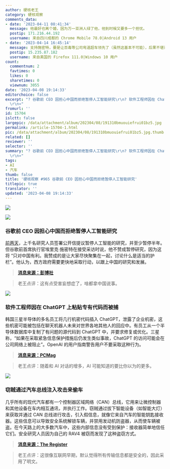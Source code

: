 ```yaml
---
author: 硬核老王
category: 硬核观察
comments_data:
- date: '2023-04-11 08:41:34'
  message: 他最好也离个婚，因为万一亚洲人绿了他，他到时候又要多一个担忧。
  postip: 171.216.44.192
  username: 来自四川成都的 Chrome Mobile 78.0|Android 13 用户
- date: '2023-04-14 16:45:14'
  message: 支持施密特，要是让百毒等公司弯道超车领先了（虽然这基本不可能），后果不堪设想
  postip: 15.235.87.182
  username: 来自美国的 Firefox 111.0|Windows 10 用户
count:
  commentnum: 2
  favtimes: 0
  likes: 0
  sharetimes: 0
  viewnum: 3055
date: '2023-04-08 19:14:33'
editorchoice: false
excerpt: "? 谷歌前 CEO 因担心中国而拒绝暂停人工智能研究\r\n? 软件工程师因在 ChatGPT 上粘贴专有代码而被捕\r\n? 窃贼通过汽车总线注入攻击来偷车\r\n»
  \r\n»"
fromurl: ''
id: 15704
islctt: false
largepic: /data/attachment/album/202304/08/191310bmuouiefrui01bz5.jpg
permalink: /article-15704-1.html
pic: /data/attachment/album/202304/08/191310bmuouiefrui01bz5.jpg.thumb.jpg
related: []
reviewer: ''
selector: ''
summary: "? 谷歌前 CEO 因担心中国而拒绝暂停人工智能研究\r\n? 软件工程师因在 ChatGPT 上粘贴专有代码而被捕\r\n? 窃贼通过汽车总线注入攻击来偷车\r\n»
  \r\n»"
tags:
- AI
- 汽车
thumb: false
title: '硬核观察 #965 谷歌前 CEO 因担心中国而拒绝暂停人工智能研究'
titlepic: true
translator: ''
updated: '2023-04-08 19:14:33'
---
```


![](/data/attachment/album/202304/08/191310bmuouiefrui01bz5.jpg)


![](/data/attachment/album/202304/08/191333lcibkss98c8b8899.jpg)


### 谷歌前 CEO 因担心中国而拒绝暂停人工智能研究


[前两天](/article-15673-1.html)，上千名研究人员签署公开信提议暂停人工智能的研究，并至少暂停半年。但谷歌前首席执行官埃里克·施密特在接受采访时说，他不赞成暂停研究，因为这将 “只对中国有利。我赞成的是让大家尽快聚集在一起，讨论什么是适当的护栏”。他认为，西方政府需要更快地采取行动，以跟上中国的研究和发展。



> 
> **[消息来源：彭博社](https://www.bloomberg.com/news/articles/2023-04-07/former-google-ceo-rejects-ai-research-pause-over-china-fears)**
> 
> 
> 



> 
> 老王点评：这有点受害妄想症了，啥都拿中国说事。
> 
> 
> 


![](/data/attachment/album/202304/08/191344l17cf9g69eh08981.jpg)


### 软件工程师因在 ChatGPT 上粘贴专有代码而被捕


韩国三星半导体的多名员工将几行机密代码插入 ChatGPT，泄露了企业机密，这些机密可能被包括在聊天机器人未来对世界各地其他人的回应中。有员工从一个半导体数据库中复制了有问题的源代码到 ChatGPT 中，并要求修复或优化。三星称，“如果在采取紧急信息保护措施后仍发生类似事故，ChatGPT 的访问可能会在公司网络上被阻止”。OpenAI 的用户指南警告用户不要采取这种行为。



> 
> **[消息来源：PCMag](https://www.pcmag.com/news/samsung-software-engineers-busted-for-pasting-proprietary-code-into-chatgpt)**
> 
> 
> 



> 
> 老王点评：随着和 AI 对话的增多，AI 可能知道的要比你以为的更多。
> 
> 
> 


![](/data/attachment/album/202304/08/191357trs9sd2fjszfemzu.jpg)


### 窃贼通过汽车总线注入攻击来偷车


几乎所有的现代汽车都有一个控制器区域网络（CAN）总线，它用来让微控制器和其他设备在车内相互通讯，并执行工作。窃贼通过拔下智能设备（如智能大灯）来获取并通过 CAN 总线进行攻击，引入假信息，就像它来自汽车的智能钥匙接收器。这些信息可以导致安全系统解锁车辆，并禁用发动机防盗器，从而使车辆被盗。在今天路上的大多数汽车中，这些内部信息没有受到保护：接收器简单地信任它们。安全研究人员因为自己的 RAV4 被窃而发现了这种盗窃方式。



> 
> **[消息来源：The Register](https://www.theregister.com/2023/04/06/can_injection_attack_car_theft)**
> 
> 
> 



> 
> 老王点评：这很像互联网早期，默认觉得所有传输信息都是安全的，因此采用了明文。
> 
> 
>